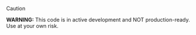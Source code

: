> [!CAUTION]
> **WARNING:** This code is in active development and NOT production-ready. Use at your own risk.
